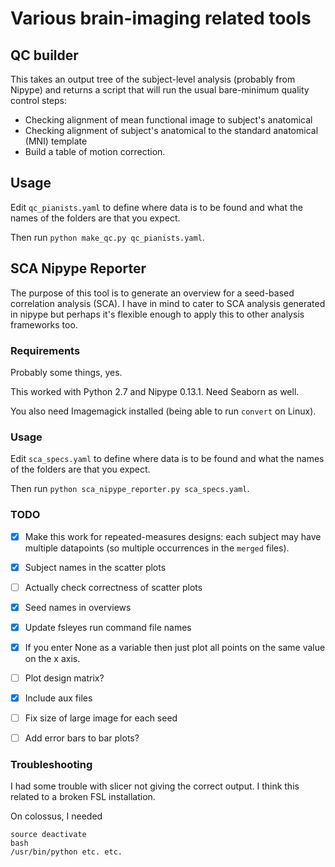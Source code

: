 
# Various brain-imaging related tools

## QC builder

This takes an output tree of the subject-level analysis (probably from Nipype) and returns a script that will run the usual bare-minimum quality control steps:

* Checking alignment of mean functional image to subject's anatomical
* Checking alignment of subject's anatomical to the standard anatomical (MNI) template
* Build a table of motion correction.


## Usage

Edit `qc_pianists.yaml` to define where data is to be found and what the names of the folders are that you expect.

Then run `python make_qc.py qc_pianists.yaml`. 





## SCA Nipype Reporter

The purpose of this tool is to generate an overview for a seed-based correlation analysis (SCA). I have in mind to cater to SCA analysis generated in nipype but perhaps it's flexible enough to apply this to other analysis frameworks too.

### Requirements

Probably some things, yes.

This worked with Python 2.7 and Nipype 0.13.1. Need Seaborn as well. 

You also need Imagemagick installed (being able to run `convert` on Linux).



### Usage

Edit `sca_specs.yaml` to define where data is to be found and what the names of the folders are that you expect.

Then run `python sca_nipype_reporter.py sca_specs.yaml`. 



### TODO
- [x] Make this work for repeated-measures designs: each subject may have multiple datapoints (so multiple occurrences in the `merged` files).
- [x] Subject names in the scatter plots
- [ ] Actually check correctness of scatter plots
- [x] Seed names in overviews
- [x] Update fsleyes run command file names
- [x] If you enter None as a variable then just plot all points on the same value on the x axis.
- [ ] Plot design matrix?
- [x] Include aux files
- [ ] Fix size of large image for each seed
- [ ] Add error bars to bar plots?



### Troubleshooting
I had some trouble with slicer not giving the correct output. I think this related to a broken FSL installation.


On colossus, I needed
```
source deactivate
bash
/usr/bin/python etc. etc. 
```

